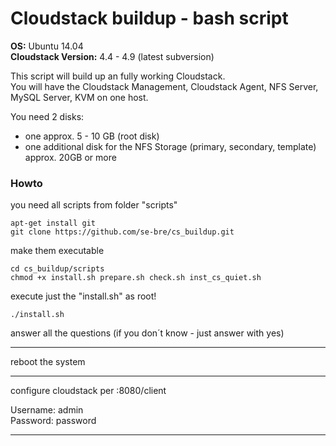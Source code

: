 # Cloudstack buildup - bash script

**OS:** Ubuntu 14.04  
**Cloudstack Version:** 4.4 - 4.9 (latest subversion)  

This script will build up an fully working Cloudstack.  
You will have the Cloudstack Management, Cloudstack Agent, NFS Server, MySQL Server, KVM on one host.  

You need 2 disks:
 - one approx. 5 - 10 GB (root disk)
 - one additional disk for the NFS Storage (primary, secondary, template) approx. 20GB or more

### Howto

you need all scripts from folder "scripts"  

	apt-get install git
	git clone https://github.com/se-bre/cs_buildup.git

make them executable

	cd cs_buildup/scripts
	chmod +x install.sh prepare.sh check.sh inst_cs_quiet.sh

execute just the "install.sh" as root!  

	./install.sh

answer all the questions (if you don´t know - just answer with yes)  

---

reboot the system   

---

configure cloudstack per <IP of the system>:8080/client  

Username: admin  
Password: password  

---
